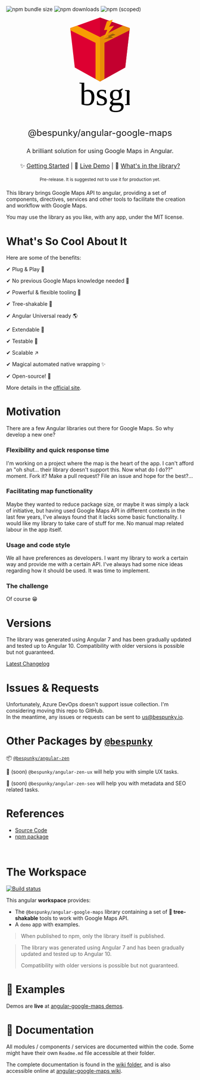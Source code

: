 ![npm bundle size](https://img.shields.io/bundlephobia/min/@bespunky/angular-google-maps.svg?style=flat-square)
![npm downloads](https://img.shields.io/npm/dm/@bespunky/angular-google-maps.svg?style=flat-square)
![npm (scoped)](https://img.shields.io/npm/v/@bespunky/angular-google-maps.svg?style=flat-square)

<p align="center">
<svg version="1.1" id="Logo" width="160" xmlns="http://www.w3.org/2000/svg" x="0" y="0" viewBox="0 0 186.2 315.8" xml:space="preserve"><style>.st4{fill:#f89d03}</style><text id="BSGM" transform="translate(28.76 273)" font-size="101" font-family="Realvirtue">bsgm</text><g id="Icon"><g id="Angular"><path id="Symbol" fill="#dd0031" d="M93.1 0L0 33.2l14.2 123.1L93.1 200l78.9-43.7 14.2-123.1z"/><path id="Shadow_1_" fill="#c3002f" d="M93.1 0v22.2-.1V200l78.9-43.7 14.2-123.1z"/></g><g id="Roads"><path id="Road_Left" class="st4" d="M21.7 25.5L93.1 61v139l-13.9-7.7V79L.8 40.1.1 33z"/><path id="Road_Right" fill="#e88c07" d="M164.5 25.5L93.1 61v139l13.9-7.7V79l78.4-38.9.7-7.1z"/></g><g id="Lightning_Pin"><path id="Shadow" opacity=".64" fill="#70470b" d="M133 50.4l8.8 3.6-14.3 5 7 3.6-30.5 5.1 17.3-6.9-3.7-2.9z"/><path id="Pin" class="st4" d="M114.8 11.9L132.9 7l-11.3 22.2 15.4-3.4L103.1 68l12.8-29.4-10.2.8z"/></g></g></svg>
</p>

<p align="center" style="font-size: x-large">@bespunky/angular-google-maps</p>
<p align="center" style="font-size: medium">A brilliant solution for using Google Maps in Angular.</p>

<p align="center" style="font-size: medium; margin: 20px auto">
    ✨ <a href="https://dev.azure.com/BeSpunky/Libraries/_wiki/wikis/angular-google-maps/193/Getting-Started">Getting Started</a> |
    🙌 <a href="https://bs-angular-ggl-maps-demo.web.app">Live Demo</a> |
    🎁 <a href="https://dev.azure.com/BeSpunky/Libraries/_wiki/wikis/angular-google-maps/210/What's-Inside">What's in the library?</a>
</p>

<p align="center" style="font-size: smaller; margin: 20px auto;">Pre-release. It is suggested not to use it for production yet.</p>

This library brings Google Maps API to angular, providing a set of components, directives, services and other tools to facilitate the creation and workflow with Google Maps.

You may use the library as you like, with any app, under the MIT license.

# What's So Cool About It
Here are some of the benefits:

✔ Plug & Play 🔌

✔ No previous Google Maps knowledge needed 🤯

✔ Powerful & flexible tooling 💪

✔ Tree-shakable 🌳

✔ Angular Universal ready 🌎

✔ Extendable 🧩

✔ Testable 🧪

✔ Scalable ↗

✔ Magical automated native wrapping ✨

✔ Open-source! 🤩

More details in the [official site](https://bs-angular-ggl-maps-demo.web.app/).

# Motivation
There are a few Angular libraries out there for Google Maps. So why develop a new one?

### Flexibility and quick response time
I'm working on a project where the map is the heart of the app. I can't afford an "oh shut... their library doesn't support this. Now what do I do??" moment. Fork it? Make a pull request? File an issue and hope for the best?...

### Facilitating map functionality
Maybe they wanted to reduce package size, or maybe it was simply a lack of initiative, but having used Google Maps API in different contexts in the last few years, I've always found that it lacks some basic functionality. I would like my library to take care of stuff for me. No manual map related labour in the app itself.

### Usage and code style
We all have preferences as developers. I want my library to work a certain way and provide me with a certain API. I've always had some nice ideas regarding how it should be used. It was time to implement.

### The challenge
Of course 😁

# Versions
The library was generated using Angular 7 and has been gradually updated and tested up to Angular 10. 
Compatibility with older versions is possible but not guaranteed.

[Latest Changelog](https://dev.azure.com/BeSpunky/Libraries/_git/angular-google-maps?path=%2Fprojects%2Fbespunky%2Fangular-google-maps%2FCHANGELOG.md&_a=preview)

# Issues & Requests
Unfortunately, Azure DevOps doesn't support issue collection. I'm considering moving this repo to GitHub.  
In the meantime, any issues or requests can be sent to [us@bespunky.io](mailto:us@bespunky.io?subject=@bespunky/angular-google-maps).

# Other Packages by [`@bespunky`](https://www.npmjs.com/~bespunky)

📦 [`@bespunky/angular-zen`](https://www.npmjs.com/package/@bespunky/angular-zen)

🚧 (soon) `@bespunky/angular-zen-ux` will help you with simple UX tasks.

🚧 (soon) `@bespunky/angular-zen-seo` will help you with metadata and SEO related tasks.

# References
- [Source Code](https://dev.azure.com/BeSpunky/Libraries/_git/angular-google-maps)
- [npm package](https://www.npmjs.com/package/%40bespunky/angular-google-maps)

<br/>

# The Workspace
[![Build status](https://dev.azure.com/BeSpunky/Libraries/_apis/build/status/angular-google-maps/Build%20angular-google-maps)](https://dev.azure.com/BeSpunky/Libraries/_build/latest?definitionId=29)

This angular **workspace** provides:
- The `@bespunky/angular-google-maps` library containing a set of **🌳 tree-shakable** tools to work with Google Maps API.
- A `demo` app with examples.

> When published to npm, only the library itself is published.
  
> The library was generated using Angular 7 and has been gradually updated and tested up to Angular 10.
> 
> Compatibility with older versions is possible but not guaranteed.

# 🙌 Examples
Demos are **live** at [angular-google-maps demos](https://bs-angular-ggl-maps-demo.web.app).  

# 📖 Documentation

All modules / components / services are documented within the code. Some might have their own `Readme.md` file accessible at their folder.

The complete documentation is found in the [wiki folder](/wiki/Wiki-Home.md), and is also accessible online at [angular-google-maps wiki](https://dev.azure.com/BeSpunky/Libraries/_wiki/wikis/angular-google-maps?wikiVersion=GBmaster&pagePath=Home).
